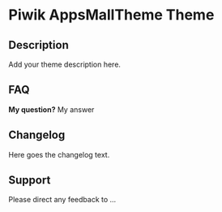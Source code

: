 # Piwik AppsMallTheme Theme

## Description

Add your theme description here.

## FAQ

__My question?__
My answer

## Changelog

Here goes the changelog text.

## Support

Please direct any feedback to ...

